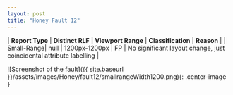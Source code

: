```yaml
---
layout: post
title: "Honey Fault 12"
---
```

| **Report Type** | **Distinct RLF** | **Viewport Range** | **Classification** | **Reason** |
| Small-Range| null | 1200px-1200px | FP | No significant layout change, just coincidental attribute labelling | 

![Screenshot of the fault]({{ site.baseurl }}/assets/images/Honey/fault12/smallrangeWidth1200.png){: .center-image }
